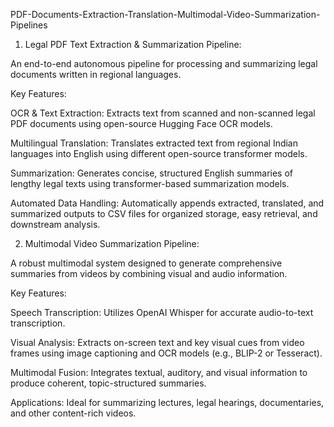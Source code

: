PDF-Documents-Extraction-Translation-Multimodal-Video-Summarization-Pipelines



1. Legal PDF Text Extraction & Summarization Pipeline:

An end-to-end autonomous pipeline for processing and summarizing legal documents written in regional languages.

Key Features:

OCR & Text Extraction: Extracts text from scanned and non-scanned legal PDF documents using open-source Hugging Face OCR models.

Multilingual Translation: Translates extracted text from regional Indian languages into English using different open-source transformer models.

Summarization: Generates concise, structured English summaries of lengthy legal texts using transformer-based summarization models.

Automated Data Handling: Automatically appends extracted, translated, and summarized outputs to CSV files for organized storage, easy retrieval, and downstream analysis.



2. Multimodal Video Summarization Pipeline:

A robust multimodal system designed to generate comprehensive summaries from videos by combining visual and audio information.

Key Features:

Speech Transcription: Utilizes OpenAI Whisper for accurate audio-to-text transcription.

Visual Analysis: Extracts on-screen text and key visual cues from video frames using image captioning and OCR models (e.g., BLIP-2 or Tesseract).

Multimodal Fusion: Integrates textual, auditory, and visual information to produce coherent, topic-structured summaries.

Applications: Ideal for summarizing lectures, legal hearings, documentaries, and other content-rich videos.
